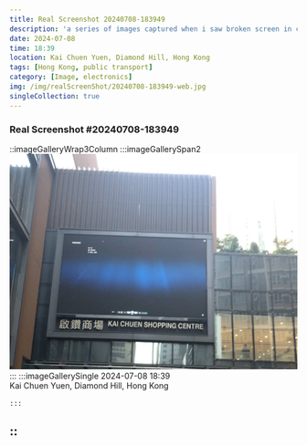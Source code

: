 ```yaml
---
title: Real Screenshot 20240708-183949
description: 'a series of images captured when i saw broken screen in city'
date: 2024-07-08
time: 18:39
location: Kai Chuen Yuen, Diamond Hill, Hong Kong
tags: [Hong Kong, public transport]
category: [Image, electronics]
img: /img/realScreenShot/20240708-183949-web.jpg
singleCollection: true
---
```


### Real Screenshot #20240708-183949

::imageGalleryWrap3Column
    :::imageGallerySpan2
     ![Alttext](/img/realScreenShot/20240708-183949-web.jpg)
    :::
    :::imageGallerySingle
    2024-07-08     18:39  
    Kai Chuen Yuen, Diamond Hill, Hong Kong
     <!-- ![Alttext](/img/realScreenShot/20240408-212447-web.jpg) -->
    
    :::
::
---